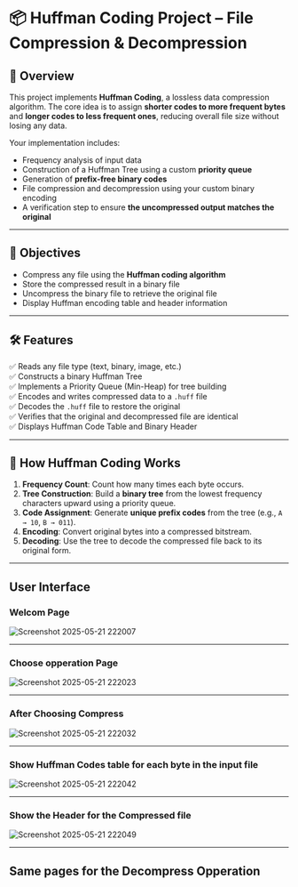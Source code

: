 # 📦 Huffman Coding Project – File Compression & Decompression

## 📘 Overview

This project implements **Huffman Coding**, a lossless data compression algorithm. The core idea is to assign **shorter codes to more frequent bytes** and **longer codes to less frequent ones**, reducing overall file size without losing any data.

Your implementation includes:
- Frequency analysis of input data
- Construction of a Huffman Tree using a custom **priority queue**
- Generation of **prefix-free binary codes**
- File compression and decompression using your custom binary encoding
- A verification step to ensure **the uncompressed output matches the original**

---

## 🎯 Objectives

- Compress any file using the **Huffman coding algorithm**
- Store the compressed result in a binary file
- Uncompress the binary file to retrieve the original file
- Display Huffman encoding table and header information

---

## 🛠️ Features

✅ Reads any file type (text, binary, image, etc.)  
✅ Constructs a binary Huffman Tree  
✅ Implements a Priority Queue (Min-Heap) for tree building  
✅ Encodes and writes compressed data to a `.huff` file  
✅ Decodes the `.huff` file to restore the original  
✅ Verifies that the original and decompressed file are identical  
✅ Displays Huffman Code Table and Binary Header  

---

## 🧠 How Huffman Coding Works

1. **Frequency Count**: Count how many times each byte occurs.
2. **Tree Construction**: Build a **binary tree** from the lowest frequency characters upward using a priority queue.
3. **Code Assignment**: Generate **unique prefix codes** from the tree (e.g., `A → 10`, `B → 011`).
4. **Encoding**: Convert original bytes into a compressed bitstream.
5. **Decoding**: Use the tree to decode the compressed file back to its original form.

---
## User Interface
### Welcom Page
![Screenshot 2025-05-21 222007](https://github.com/user-attachments/assets/32b24715-4978-4b45-9abc-67a66fd18509)

---
### Choose opperation Page
![Screenshot 2025-05-21 222023](https://github.com/user-attachments/assets/c745b01e-9157-4821-b7c1-df4fa3d21a7b)

---
### After Choosing Compress 
![Screenshot 2025-05-21 222032](https://github.com/user-attachments/assets/7925aa0d-71dd-4eac-b6d3-fc463e370d91)

---
### Show Huffman Codes table for each byte in the input file
![Screenshot 2025-05-21 222042](https://github.com/user-attachments/assets/d7b1e53d-441a-4acb-a8ae-25109958f7df)

---
### Show the Header for the Compressed file 
![Screenshot 2025-05-21 222049](https://github.com/user-attachments/assets/87348bd7-01db-46db-9902-7c09656cbd0e)

---

## Same pages for the Decompress Opperation

